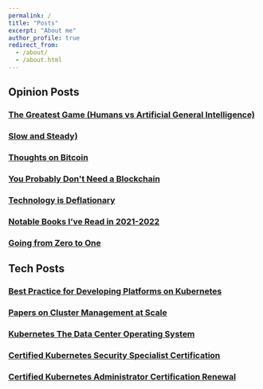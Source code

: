 ```yaml
---
permalink: /
title: "Posts"
excerpt: "About me"
author_profile: true
redirect_from: 
  - /about/
  - /about.html
---
```


## Opinion Posts

### [The Greatest Game (Humans vs Artificial General Intelligence)](/publications/the-greatest-game)

### [Slow and Steady)](/publications/slow-and-steady)

### [Thoughts on Bitcoin](/publications/thoughts-on-bitcoin)

### [You Probably Don't Need a Blockchain](/publications/probably-dont-need-a-blockchain)

### [Technology is Deflationary](/publications/technology-is-deflationary)

### [Notable Books I’ve Read in 2021-2022](/publications/2022-books-read)

### [Going from Zero to One](/publications/going-from-zero-to-one)

## Tech Posts

### [Best Practice for Developing Platforms on Kubernetes](/publications/kubernetes-best-practices)

### [Papers on Cluster Management at Scale](/publications/cluster-management-papers)

### [Kubernetes The Data Center Operating System](/publications/kubernetes-the-data-center-operating-system)

### [Certified Kubernetes Security Specialist Certification](/publications/cks-certification)

### [Certified Kubernetes Administrator Certification Renewal](/publications/cka-certification-renewal)
